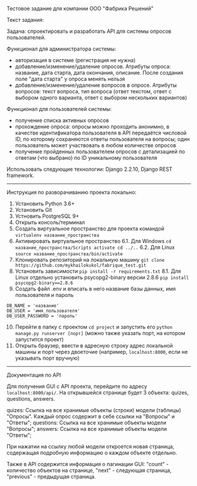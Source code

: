 Тестовое задание для компании ООО "Фабрика Решений"


Текст задания:

Задача: спроектировать и разработать API для системы опросов пользователей.

Функционал для администратора системы:

- авторизация в системе (регистрация не нужна)
- добавление/изменение/удаление опросов. Атрибуты опроса: название, дата старта, дата окончания, описание. После создания поле "дата старта" у опроса менять нельзя
- добавление/изменение/удаление вопросов в опросе. Атрибуты вопросов: текст вопроса, тип вопроса (ответ текстом, ответ с выбором одного варианта, ответ с выбором нескольких вариантов)

Функционал для пользователей системы:

- получение списка активных опросов
- прохождение опроса: опросы можно проходить анонимно, в качестве идентификатора пользователя в API передаётся числовой ID, по которому сохраняются ответы пользователя на вопросы; один пользователь может участвовать в любом количестве опросов
- получение пройденных пользователем опросов с детализацией по ответам (что выбрано) по ID уникальному пользователя

Использовать следующие технологии: Django 2.2.10, Django REST framework.


----------------------------------------------------------------


Инструкция по разворачиванию проекта локально:
1. Установить Python 3.6+
2. Установить Git
3. Устновить PostgreSQL 9+
4. Открыть консоль/терминал
5. Создать виртуальное пространство для проекта командой `virtualenv название_пространства`
6. Активировать виртуальное пространство
  6.1. Для Windows ```cd название_пространства/Scripts
activate
cd ../..```
  6.2. Для Linux ```source название_пространства/bin/activate```
7. Клонировать репозиторий на локальную машину `git clone https://github.com/mykhailokukol/fabrique_test.git`
8. Установить зависимости `pip install -r requirements.txt`
  8.1. Для Linux отдельно установить psycopg2-binary версии 2.8.6 `pip install psycopg2-binary==2.8.6`
9. Создать файл .env и вписать в него название базы данных, имя пользователя и пароль
```
DB_NAME = 'название'
DB_USER = 'имя_пользователя'
DB_USER_PASSWORD = 'пароль'
```
10. Перейти в папку с проектом `cd project` и запустить его `python manage.py runserver [порт]` (можно также указать порт, на котором запустится проект)
11. Открыть браузер, ввести в адресную строку адрес локальной машины и порт через двоеточие (например, `localhost:8000`, если не указывать порт вручную)


------------------------------------------------


Документация по API

Для получения GUI с API проекта, перейдите по адресу `localhost:8000/api/`.
На открывшейся странице будет 3 объекта: quizes, questions, answers.

quizes:
  Ссылка на все хранимые объекты (строки) модели (таблицы) "Опросы". Каждый опрос содержит в себе ссылки на "Вопросы" и "Ответы";
questions:
  Ссылка на все хранимые объекты модели "Вопросы";
answers:
  Ссылка на все хранимые объекты модели "Ответы";

При нажатии на ссылку любой модели откроется новая страница, содержащая подробную информацию о каждом объекте отдельно.

Также в API содержится информация о пагинации GUI: "count" - количество объектов на странице, "next" - следующая страница, "previous" - предыдущая страница.
